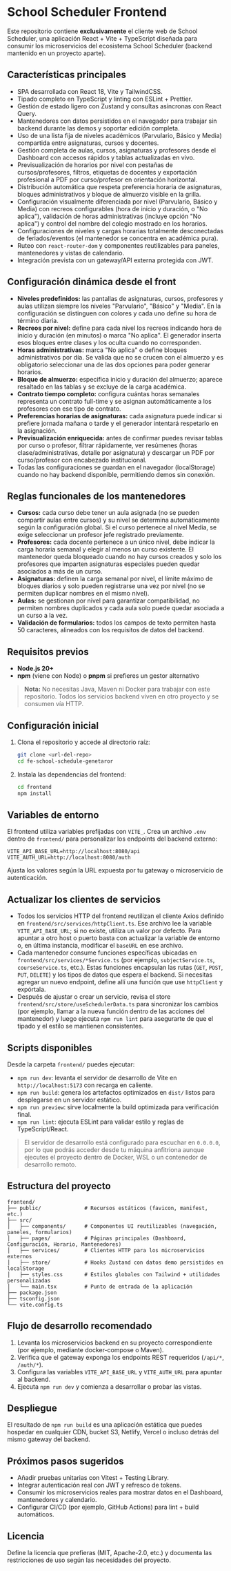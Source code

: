 # School Scheduler Frontend

Este repositorio contiene **exclusivamente** el cliente web de School Scheduler, una aplicación React + Vite + TypeScript diseñada para consumir los microservicios del ecosistema School Scheduler (backend mantenido en un proyecto aparte).

## Características principales

- SPA desarrollada con React 18, Vite y TailwindCSS.
- Tipado completo en TypeScript y linting con ESLint + Prettier.
- Gestión de estado ligero con Zustand y consultas asíncronas con React Query.
- Mantenedores con datos persistidos en el navegador para trabajar sin backend durante las demos y soportar edición completa.
- Uso de una lista fija de niveles académicos (Parvulario, Básico y Media) compartida entre asignaturas, cursos y docentes.
- Gestión completa de aulas, cursos, asignaturas y profesores desde el Dashboard con accesos rápidos y tablas actualizadas en vivo.
- Previsualización de horarios por nivel con pestañas de cursos/profesores, filtros, etiquetas de docentes y exportación profesional a PDF por curso/profesor en orientación horizontal.
- Distribución automática que respeta preferencia horaria de asignaturas, bloques administrativos y bloque de almuerzo visible en la grilla.
- Configuración visualmente diferenciada por nivel (Parvulario, Básico y Media) con recreos configurables (hora de inicio y duración, o "No aplica"), validación de horas administrativas (incluye opción "No aplica") y control del nombre del colegio mostrado en los horarios.
- Configuraciones de niveles y cargas horarias totalmente desconectadas de feriados/eventos (el mantenedor se concentra en académica pura).
- Ruteo con `react-router-dom` y componentes reutilizables para paneles, mantenedores y vistas de calendario.
- Integración prevista con un gateway/API externa protegida con JWT.

## Configuración dinámica desde el front

- **Niveles predefinidos:** las pantallas de asignaturas, cursos, profesores y aulas utilizan siempre los niveles "Parvulario", "Básico" y "Media". En la configuración se distinguen con colores y cada uno define su hora de término diaria.
- **Recreos por nivel:** define para cada nivel los recreos indicando hora de inicio y duración (en minutos) o marca "No aplica". El generador inserta esos bloques entre clases y los oculta cuando no corresponden.
- **Horas administrativas:** marca "No aplica" o define bloques administrativos por día. Se valida que no se crucen con el almuerzo y es obligatorio seleccionar una de las dos opciones para poder generar horarios.
- **Bloque de almuerzo:** especifica inicio y duración del almuerzo; aparece resaltado en las tablas y se excluye de la carga académica.
- **Contrato tiempo completo:** configura cuántas horas semanales representa un contrato full-time y se asignan automáticamente a los profesores con ese tipo de contrato.
- **Preferencias horarias de asignaturas:** cada asignatura puede indicar si prefiere jornada mañana o tarde y el generador intentará respetarlo en la asignación.
- **Previsualización enriquecida:** antes de confirmar puedes revisar tablas por curso o profesor, filtrar rápidamente, ver resúmenes (horas clase/administrativas, detalle por asignatura) y descargar un PDF por curso/profesor con encabezado institucional.
- Todas las configuraciones se guardan en el navegador (localStorage) cuando no hay backend disponible, permitiendo demos sin conexión.

## Reglas funcionales de los mantenedores

- **Cursos:** cada curso debe tener un aula asignada (no se pueden compartir aulas entre cursos) y su nivel se determina automáticamente según la configuración global. Si el curso pertenece al nivel Media, se exige seleccionar un profesor jefe registrado previamente.
- **Profesores:** cada docente pertenece a un único nivel, debe indicar la carga horaria semanal y elegir al menos un curso existente. El mantenedor queda bloqueado cuando no hay cursos creados y solo los profesores que imparten asignaturas especiales pueden quedar asociados a más de un curso.
- **Asignaturas:** definen la carga semanal por nivel, el límite máximo de bloques diarios y solo pueden registrarse una vez por nivel (no se permiten duplicar nombres en el mismo nivel).
- **Aulas:** se gestionan por nivel para garantizar compatibilidad, no permiten nombres duplicados y cada aula solo puede quedar asociada a un curso a la vez.
- **Validación de formularios:** todos los campos de texto permiten hasta 50 caracteres, alineados con los requisitos de datos del backend.

## Requisitos previos

- **Node.js 20+**
- **npm** (viene con Node) o **pnpm** si prefieres un gestor alternativo

> **Nota:** No necesitas Java, Maven ni Docker para trabajar con este repositorio. Todos los servicios backend viven en otro proyecto y se consumen vía HTTP.

## Configuración inicial

1. Clona el repositorio y accede al directorio raíz:
   ```bash
   git clone <url-del-repo>
   cd fe-school-schedule-genetaror
   ```
2. Instala las dependencias del frontend:
   ```bash
   cd frontend
   npm install
   ```

## Variables de entorno

El frontend utiliza variables prefijadas con `VITE_`. Crea un archivo `.env` dentro de `frontend/` para personalizar los endpoints del backend externo:

```env
VITE_API_BASE_URL=http://localhost:8080/api
VITE_AUTH_URL=http://localhost:8080/auth
```

Ajusta los valores según la URL expuesta por tu gateway o microservicio de autenticación.

## Actualizar los clientes de servicios

- Todos los servicios HTTP del frontend reutilizan el cliente Axios definido en
  `frontend/src/services/httpClient.ts`. Ese archivo lee la variable
  `VITE_API_BASE_URL`; si no existe, utiliza un valor por defecto. Para apuntar a
  otro host o puerto basta con actualizar la variable de entorno o, en última
  instancia, modificar el `baseURL` en ese archivo.
- Cada mantenedor consume funciones específicas ubicadas en
  `frontend/src/services/*Service.ts` (por ejemplo,
  `subjectService.ts`, `courseService.ts`, etc.). Estas funciones encapsulan las
  rutas (`GET`, `POST`, `PUT`, `DELETE`) y los tipos de datos que espera el
  backend. Si necesitas agregar un nuevo endpoint, define allí una función que
  use `httpClient` y expórtala.
- Después de ajustar o crear un servicio, revisa el store
  `frontend/src/store/useSchedulerData.ts` para sincronizar los cambios (por
  ejemplo, llamar a la nueva función dentro de las acciones del mantenedor) y
  luego ejecuta `npm run lint` para asegurarte de que el tipado y el estilo se
  mantienen consistentes.

## Scripts disponibles

Desde la carpeta `frontend/` puedes ejecutar:

- `npm run dev`: levanta el servidor de desarrollo de Vite en `http://localhost:5173` con recarga en caliente.
- `npm run build`: genera los artefactos optimizados en `dist/` listos para desplegarse en un servidor estático.
- `npm run preview`: sirve localmente la build optimizada para verificación final.
- `npm run lint`: ejecuta ESLint para validar estilo y reglas de TypeScript/React.

> El servidor de desarrollo está configurado para escuchar en `0.0.0.0`, por lo que podrás acceder desde tu máquina anfitriona
> aunque ejecutes el proyecto dentro de Docker, WSL o un contenedor de desarrollo remoto.

## Estructura del proyecto

```
frontend/
├── public/              # Recursos estáticos (favicon, manifest, etc.)
├── src/
│   ├── components/      # Componentes UI reutilizables (navegación, paneles, formularios)
│   ├── pages/           # Páginas principales (Dashboard, Configuración, Horario, Mantenedores)
│   ├── services/        # Clientes HTTP para los microservicios externos
│   ├── store/           # Hooks Zustand con datos demo persistidos en localStorage
│   ├── styles.css       # Estilos globales con Tailwind + utilidades personalizadas
│   └── main.tsx         # Punto de entrada de la aplicación
├── package.json
├── tsconfig.json
└── vite.config.ts
```

## Flujo de desarrollo recomendado

1. Levanta los microservicios backend en su proyecto correspondiente (por ejemplo, mediante docker-compose o Maven).
2. Verifica que el gateway exponga los endpoints REST requeridos (`/api/*`, `/auth/*`).
3. Configura las variables `VITE_API_BASE_URL` y `VITE_AUTH_URL` para apuntar al backend.
4. Ejecuta `npm run dev` y comienza a desarrollar o probar las vistas.

## Despliegue

El resultado de `npm run build` es una aplicación estática que puedes hospedar en cualquier CDN, bucket S3, Netlify, Vercel o incluso detrás del mismo gateway del backend.

## Próximos pasos sugeridos

- Añadir pruebas unitarias con Vitest + Testing Library.
- Integrar autenticación real con JWT y refresco de tokens.
- Consumir los microservicios reales para mostrar datos en el Dashboard, mantenedores y calendario.
- Configurar CI/CD (por ejemplo, GitHub Actions) para lint + build automáticos.

## Licencia

Define la licencia que prefieras (MIT, Apache-2.0, etc.) y documenta las restricciones de uso según las necesidades del proyecto.
